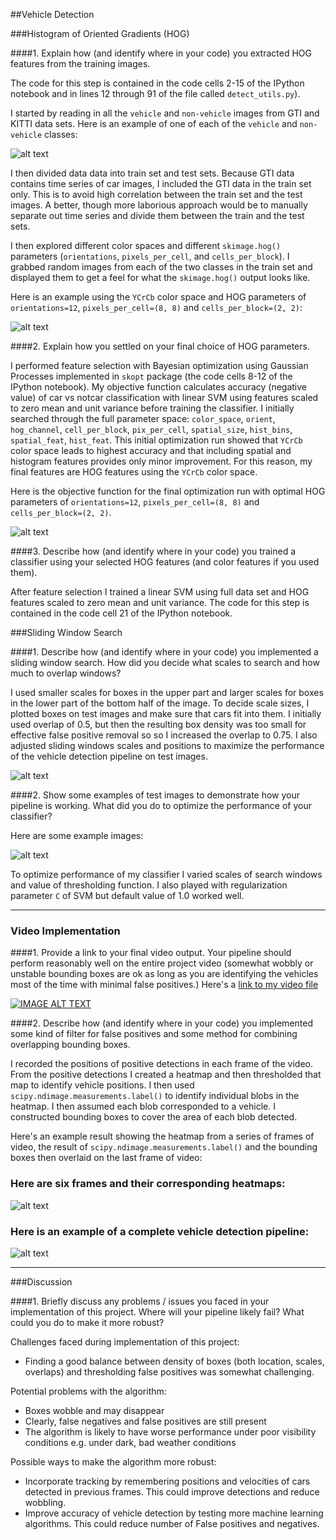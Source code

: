 ##Vehicle Detection

[//]: # (Image References)
[image1]: ./output_images/car_notcar.jpg
[image2]: ./output_images/HOG_example.jpg
[image3]: ./output_images/optimization_init.jpg
[image4]: ./output_images/sliding_windows.jpg
[image5]: ./output_images/boxes.jpg
[image6]: ./output_images/heat.jpg
[image7]: ./output_images/bboxes_and_heat_1.jpg
[video1]: ./project_video.mp4

###Histogram of Oriented Gradients (HOG)

####1. Explain how (and identify where in your code) you extracted HOG features from the training images.

The code for this step is contained in the code cells 2-15 of the IPython notebook and in lines 12 through 91 of the file called `detect_utils.py`).  

I started by reading in all the `vehicle` and `non-vehicle` images from GTI and KITTI data sets.  Here is an example of one of each of the `vehicle` and `non-vehicle` classes:

![alt text][image1]

I then divided data data into train set and test sets. Because GTI data contains time series of car images,  I included the GTI data in the train set only. This is to avoid high correlation between the train set and the test images. A better, though more laborious approach would be to manually separate out time series and divide them between the train and the test sets.

I then explored different color spaces and different `skimage.hog()` parameters (`orientations`, `pixels_per_cell`, and `cells_per_block`).  I grabbed random images from each of the two classes in the train set and displayed them to get a feel for what the `skimage.hog()` output looks like.

Here is an example using the `YCrCb` color space and HOG parameters of `orientations=12`, `pixels_per_cell=(8, 8)` and `cells_per_block=(2, 2)`:

![alt text][image2]

####2. Explain how you settled on your final choice of HOG parameters.

I performed feature selection with Bayesian optimization using Gaussian Processes implemented in `skopt` package (the code cells 8-12 of the IPython notebook).
My objective function calculates accuracy (negative value) of car vs notcar classification with linear SVM using features scaled to zero mean and unit variance before training the classifier.
I initially searched through the full parameter space: `color_space`, `orient`, `hog_channel`, `cell_per_block`, `pix_per_cell`, `spatial_size`, `hist_bins`, `spatial_feat`, `hist_feat`. This initial optimization run showed that `YCrCb` color space leads to highest accuracy and that including spatial and histogram features provides only minor improvement. 
For this reason, my final features are HOG features using the `YCrCb` color space.

Here is the objective function for the final optimization run with optimal HOG parameters of `orientations=12`, `pixels_per_cell=(8, 8)` and `cells_per_block=(2, 2)`.

![alt text][image3]

####3. Describe how (and identify where in your code) you trained a classifier using your selected HOG features (and color features if you used them).

After feature selection I trained a linear SVM using full data set and HOG features scaled to zero mean and unit variance.
The code for this step is contained in the code cell 21 of the IPython notebook.

###Sliding Window Search

####1. Describe how (and identify where in your code) you implemented a sliding window search.  How did you decide what scales to search and how much to overlap windows?

I used smaller scales for boxes in the upper part and larger scales for boxes in the lower part of the bottom half of the image.
To decide scale sizes, I plotted boxes on test images and make sure that cars fit into them.  I initially used overlap of 0.5, but then the resulting box density was too small for effective false positive removal so so I increased the overlap to 0.75.  I also adjusted sliding windows scales and positions to maximize the performance of the vehicle detection pipeline on test images.

![alt text][image4]

####2. Show some examples of test images to demonstrate how your pipeline is working.  What did you do to optimize the performance of your classifier?

Here are some example images:

![alt text][image5]

To optimize performance of my classifier I varied scales of search windows and value of thresholding function. I also played with regularization parameter `C`  of SVM but default value of 1.0 worked well.

---

### Video Implementation

####1. Provide a link to your final video output.  Your pipeline should perform reasonably well on the entire project video (somewhat wobbly or unstable bounding boxes are ok as long as you are identifying the vehicles most of the time with minimal false positives.)
Here's a [link to my video file](./project_video.mp4)

[![IMAGE ALT TEXT](http://img.youtube.com/vi/xjOohXwxud0/0.jpg)](http://www.youtube.com/watch?v=xjOohXwxud0 "Video Title")

####2. Describe how (and identify where in your code) you implemented some kind of filter for false positives and some method for combining overlapping bounding boxes.

I recorded the positions of positive detections in each frame of the video.  From the positive detections I created a heatmap and then thresholded that map to identify vehicle positions.  I then used `scipy.ndimage.measurements.label()` to identify individual blobs in the heatmap.  I then assumed each blob corresponded to a vehicle.  I constructed bounding boxes to cover the area of each blob detected.  

Here's an example result showing the heatmap from a series of frames of video, the result of `scipy.ndimage.measurements.label()` and the bounding boxes then overlaid on the last frame of video:

### Here are six frames and their corresponding heatmaps:

![alt text][image6]

### Here is an example of a complete vehicle detection pipeline:

![alt text][image7]

---

###Discussion

####1. Briefly discuss any problems / issues you faced in your implementation of this project.  Where will your pipeline likely fail?  What could you do to make it more robust?

Challenges faced during implementation of this project:
- Finding a good balance between density of boxes (both location, scales, overlaps) and thresholding false positives was somewhat challenging. 

Potential problems with the algorithm:
- Boxes wobble and may disappear  
- Clearly, false negatives and false positives are still present
- The algorithm is likely to have worse performance under poor visibility conditions e.g. under dark, bad weather conditions

Possible ways to make the algorithm more robust:
- Incorporate tracking by remembering positions and velocities of cars detected in previous frames. This could improve detections and reduce wobbling.
- Improve accuracy of vehicle detection by testing more machine learning algorithms. This could reduce number of False positives and negatives.
